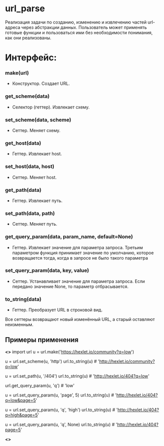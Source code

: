 # url_parse
Реализация задачи по созданию, изменению и извлечению частей url-адреса через абстракции данных.
Пользователь может применять готовые функции и пользоваться ими без необходимости понимания, как они реализованы.

# Интерфейс:

### make(url)
 - Конструктор. Создает URL.

### get_scheme(data)
 - Селектор (геттер). Извлекает схему.

### set_scheme(data, scheme)
 - Сеттер. Меняет схему.

### get_host(data)
 - Геттер. Извлекает host.

### set_host(data, host)
 - Сеттер. Меняет host.

### get_path(data)
 - Геттер. Извлекает путь.

### set_path(data, path)
 - Сеттер. Меняет путь.

### get_query_param(data, param_name, default=None)
 - Геттер. Извлекает значение для параметра запроса. Третьим параметром функция принимает значение по умолчанию, 
которое возвращается тогда, когда в запросе не было такого параметра

### set_query_param(data, key, value)
 - Сеттер. Устанавливает значение для параметра 
запроса. Если передано значение None, то параметр отбрасывается.

### to_string(data)
 - Геттер. Преобразует URL в строковой вид.

Все сеттеры возвращают новый изменённый URL, а старый оставляют неизменным.


## Примеры применения ##
______________________________________<>______________________________________
import url
u = url.make('https://hexlet.io/community?q=low')

u = url.set_scheme(u, 'http')
url.to_string(u)  # 'http://hexlet.io/community?q=low'

u = url.set_path(u, '/404')
url.to_string(u)  # 'http://hexlet.io/404?q=low'

url.get_query_param(u, 'q')  # 'low'

u = url.set_query_param(u, 'page', 5)
url.to_string(u)  # 'http://hexlet.io/404?q=low&page=5'

u = url.set_query_param(u, 'q', 'high')
url.to_string(u)  # 'http://hexlet.io/404?q=high&page=5'

u = url.set_query_param(u, 'q', None)
url.to_string(u)  # 'http://hexlet.io/404?page=5'

______________________________________<>______________________________________
